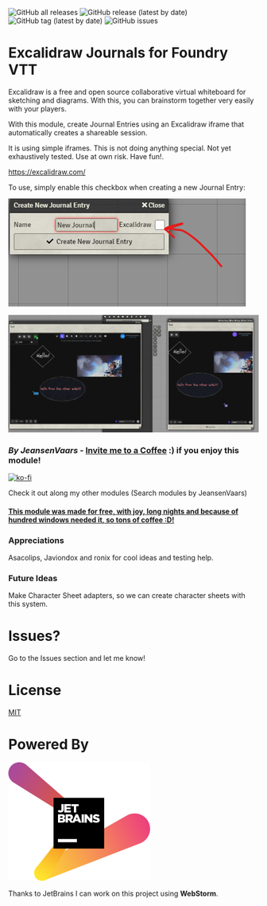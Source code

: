 ![GitHub all releases](https://img.shields.io/github/downloads/saif-ellafi/foundryvtt-excalidraw-journals/total?logo=GitHub) ![GitHub release (latest by date)](https://img.shields.io/github/downloads/saif-ellafi/foundryvtt-excalidraw-journals/latest/total) ![GitHub tag (latest by date)](https://img.shields.io/github/v/tag/saif-ellafi/foundryvtt-excalidraw-journals) ![GitHub issues](https://img.shields.io/github/issues-raw/saif-ellafi/foundryvtt-excalidraw-journals)
# Excalidraw Journals for Foundry VTT

Excalidraw is a free and open source collaborative virtual whiteboard for sketching and diagrams. With this, you can brainstorm together very easily with your players.

With this module, create Journal Entries using an Excalidraw iframe that automatically creates a shareable session.

It is using simple iframes. This is not doing anything special. Not yet exhaustively tested. Use at own risk. Have fun!.

https://excalidraw.com/

To use, simply enable this checkbox when creating a new Journal Entry:

![img.png](instruction.png)

![img.png](example.png)

### _By JeansenVaars_ - [Invite me to a Coffee](https://ko-fi.com/jeansenvaars) :) if you enjoy this module!
[![ko-fi](https://ko-fi.com/img/githubbutton_sm.svg)](https://ko-fi.com/V7V14D3AH)

Check it out along my other modules (Search modules by JeansenVaars)
#### [This module was made for free, with joy, long nights and because of hundred windows needed it, so tons of coffee :D!](https://ko-fi.com/jeansenvaars)

### Appreciations

Asacolips, Javiondox and ronix for cool ideas and testing help.

### Future Ideas

Make Character Sheet adapters, so we can create character sheets with this system.

# Issues?
Go to the Issues section and let me know!

# License

[MIT](./LICENSE.md)

# Powered By

[![JetBrains](./jetbrains.svg)](https://www.jetbrains.com)

Thanks to JetBrains I can work on this project using **WebStorm**.
